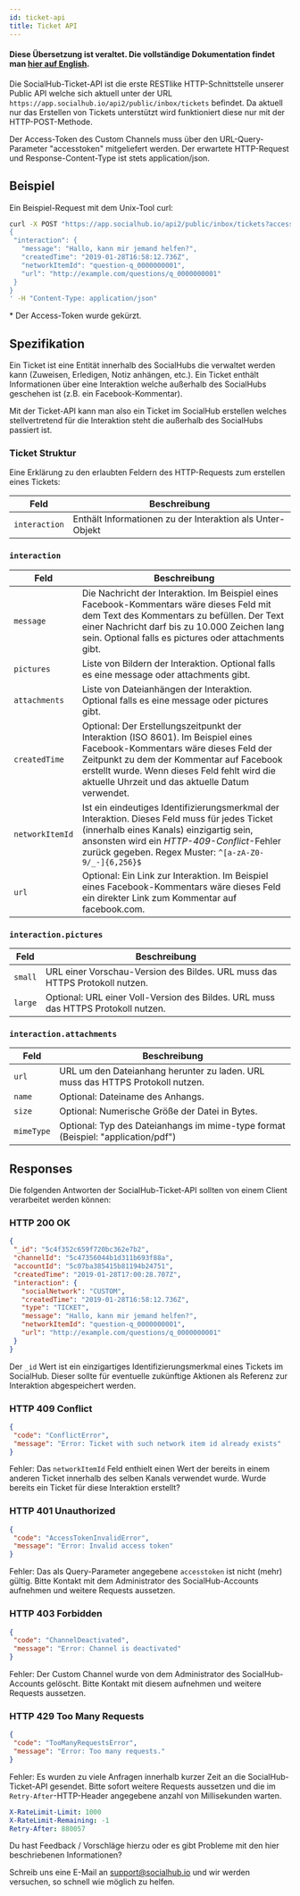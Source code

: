 ```yaml
---
id: ticket-api
title: Ticket API
---
```


#### Diese Übersetzung ist veraltet. Die vollständige Dokumentation findet man [hier auf English](api.md).

Die SocialHub-Ticket-API ist die erste RESTlike HTTP-Schnittstelle unserer Public API welche sich aktuell unter der URL `https://app.socialhub.io/api2/public/inbox/tickets` befindet. Da aktuell nur das Erstellen von Tickets unterstützt wird funktioniert diese nur mit der HTTP-POST-Methode.

Der Access-Token des Custom Channels muss über den URL-Query-Parameter "accesstoken" mitgeliefert werden. Der erwartete HTTP-Request und Response-Content-Type ist stets application/json.

## Beispiel

Ein Beispiel-Request mit dem Unix-Tool curl:

```bash
curl -X POST "https://app.socialhub.io/api2/public/inbox/tickets?accesstoken=eyJhbGciO*" -d '
{
 "interaction": {
   "message": "Hallo, kann mir jemand helfen?",
   "createdTime": "2019-01-28T16:58:12.736Z",
   "networkItemId": "question-q_0000000001",
   "url": "http://example.com/questions/q_0000000001"
 }
}
' -H "Content-Type: application/json"
```

\* Der Access-Token wurde gekürzt.

## Spezifikation

Ein Ticket ist eine Entität innerhalb des SocialHubs die verwaltet werden kann (Zuweisen, Erledigen, Notiz anhängen, etc.). Ein Ticket enthält Informationen über eine Interaktion welche außerhalb des SocialHubs geschehen ist (z.B. ein Facebook-Kommentar).

Mit der Ticket-API kann man also ein Ticket im SocialHub erstellen welches stellvertretend für die Interaktion steht die außerhalb des SocialHubs passiert ist.

### Ticket Struktur

Eine Erklärung zu den erlaubten Feldern des HTTP-Requests zum erstellen eines Tickets:

| Feld            | Beschreibung                                              |
|-----------------|-----------------------------------------------------------|
| `interaction`   | Enthält Informationen zu der Interaktion als Unter-Objekt |

### `interaction`

| Feld            | Beschreibung                                              |
|-----------------|-----------------------------------------------------------|
| `message`       | Die Nachricht der Interaktion. Im Beispiel eines Facebook-Kommentars wäre dieses Feld mit dem Text des Kommentars zu befüllen. Der Text einer Nachricht darf bis zu 10.000 Zeichen lang sein. Optional falls es pictures oder attachments gibt. |
| `pictures`      | Liste von Bildern der Interaktion. Optional falls es eine message oder attachments gibt. |
| `attachments`   | Liste von Dateianhängen der Interaktion. Optional falls es eine message oder pictures gibt. |
| `createdTime`   | Optional: Der Erstellungszeitpunkt der Interaktion (ISO 8601). Im Beispiel eines Facebook-Kommentars wäre dieses Feld der Zeitpunkt zu dem der Kommentar auf Facebook erstellt wurde. Wenn dieses Feld fehlt wird die aktuelle Uhrzeit und das aktuelle Datum verwendet. |
| `networkItemId` | Ist ein eindeutiges Identifizierungsmerkmal der Interaktion. Dieses Feld muss für jedes Ticket (innerhalb eines Kanals) einzigartig sein, ansonsten wird ein *HTTP-409-Conflict*-Fehler zurück gegeben. Regex Muster: `^[a-zA-Z0-9/_-]{6,256}$` |
| `url`           | Optional: Ein Link zur Interaktion. Im Beispiel eines Facebook-Kommentars wäre dieses Feld ein direkter Link zum Kommentar auf facebook.com. |

### `interaction.pictures`

| Feld            | Beschreibung                                              |
|-----------------|-----------------------------------------------------------|
| `small`   | URL einer Vorschau-Version des Bildes. URL muss das HTTPS Protokoll nutzen. |
| `large`   | Optional: URL einer Voll-Version des Bildes. URL muss das HTTPS Protokoll nutzen. |

### `interaction.attachments`

| Feld            | Beschreibung                                              |
|-----------------|-----------------------------------------------------------|
| `url`           | URL um den Dateianhang herunter zu laden. URL muss das HTTPS Protokoll nutzen. |
| `name`          | Optional: Dateiname des Anhangs. |
| `size`          | Optional: Numerische Größe der Datei in Bytes. |
| `mimeType`      | Optional: Typ des Dateianhangs im mime-type format (Beispiel: "application/pdf") |

## Responses

Die folgenden Antworten der SocialHub-Ticket-API sollten von einem Client verarbeitet werden können:

### HTTP 200 OK
```json
{
 "_id": "5c4f352c659f720bc362e7b2",
 "channelId": "5c47356044b1d311b693f88a",
 "accountId": "5c07ba385415b81194b24751",
 "createdTime": "2019-01-28T17:00:28.707Z",
 "interaction": {
   "socialNetwork": "CUSTOM",
   "createdTime": "2019-01-28T16:58:12.736Z",
   "type": "TICKET",
   "message": "Hallo, kann mir jemand helfen?",
   "networkItemId": "question-q_0000000001",
   "url": "http://example.com/questions/q_0000000001"
 }
}
```

Der `_id` Wert ist ein einzigartiges Identifizierungsmerkmal eines Tickets im SocialHub. Dieser sollte für eventuelle zukünftige Aktionen als Referenz zur Interaktion abgespeichert werden.

### HTTP 409 Conflict

```json
{
 "code": "ConflictError",
 "message": "Error: Ticket with such network item id already exists"
}
```

Fehler: Das `networkItemId` Feld enthielt einen Wert der bereits in einem anderen Ticket innerhalb des selben Kanals verwendet wurde. Wurde bereits ein Ticket für diese Interaktion erstellt?

### HTTP 401 Unauthorized

```json
{
 "code": "AccessTokenInvalidError",
 "message": "Error: Invalid access token"
}
```

Fehler: Das als Query-Parameter angegebene `accesstoken` ist nicht (mehr) gültig. Bitte Kontakt mit dem Administrator des SocialHub-Accounts aufnehmen und weitere Requests aussetzen.

### HTTP 403 Forbidden

```json
{
 "code": "ChannelDeactivated",
 "message": "Error: Channel is deactivated"
}
```

Fehler: Der Custom Channel wurde von dem Administrator des SocialHub-Accounts gelöscht. Bitte Kontakt mit diesem aufnehmen und weitere Requests aussetzen.

### HTTP 429 Too Many Requests

```json
{
 "code": "TooManyRequestsError",
 "message": "Error: Too many requests."
}
```

Fehler: Es wurden zu viele Anfragen innerhalb kurzer Zeit an die SocialHub-Ticket-API gesendet. Bitte sofort weitere Requests aussetzen und die im `Retry-After`-HTTP-Header angegebene anzahl von Millisekunden warten.

```yaml
X-RateLimit-Limit: 1000
X-RateLimit-Remaining: -1
Retry-After: 880057
```

Du hast Feedback / Vorschläge hierzu oder es gibt Probleme mit den hier beschriebenen Informationen?

Schreib uns eine E-Mail an support@socialhub.io und wir werden versuchen, so schnell wie möglich zu helfen.
